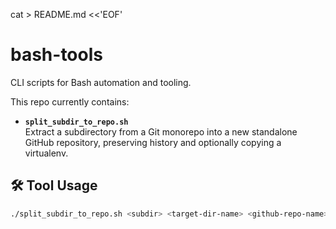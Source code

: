 cat > README.md <<'EOF'
# bash-tools

CLI scripts for Bash automation and tooling.

This repo currently contains:

- **`split_subdir_to_repo.sh`**  
  Extract a subdirectory from a Git monorepo into a new standalone GitHub repository, preserving history and optionally copying a virtualenv.

## 🛠️ Tool Usage

```bash
./split_subdir_to_repo.sh <subdir> <target-dir-name> <github-repo-name> [--repo <path>] [--dryrun]
